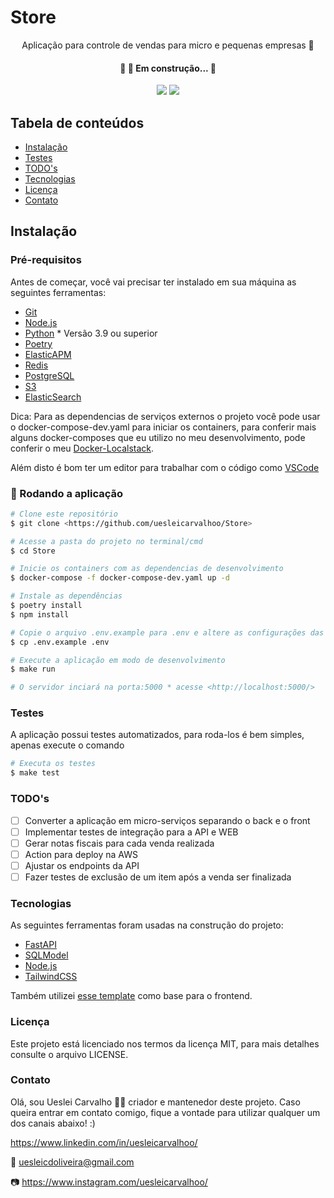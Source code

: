 # Store

<p align="center">Aplicação para controle de vendas para micro e pequenas empresas 🚀</p>

<h4 align="center"> 🚧  🚀 Em construção...  🚧 </h4>

<p align="center">
<img src="https://img.shields.io/static/v1?label=License&message=MIT&color=7159c1&plastic"/>
<img src="https://img.shields.io/static/v1?label=Version&message=0.0.0&color=7159c1&plastic"/>
</p>

## Tabela de conteúdos

<!--ts-->
* [Instalação](#instalação)
* [Testes](#testes)
* [TODO's](#todo's)
* [Tecnologias](#tecnologias)
* [Licença](#licença)
* [Contato](#contato)

<!--te-->

## Instalação

### Pré-requisitos

Antes de começar, você vai precisar ter instalado em sua máquina as seguintes ferramentas:

* [Git](https://git-scm.com)
* [Node.js](https://nodejs.org/en/)
* [Python](https://www.python.org/) * Versão 3.9 ou superior
* [Poetry](https://python-poetry.org/docs/cli/)
* [ElasticAPM](https://www.elastic.co/guide/en/apm/index.html)
* [Redis](https://redis.io/)
* [PostgreSQL](https://www.postgresql.org/)
* [S3](https://aws.amazon.com/pt/s3/)
* [ElasticSearch](https://www.elastic.co/pt/)

Dica: Para as dependencias de serviços externos o projeto você pode usar o docker-compose-dev.yaml para iniciar os containers, para conferir mais alguns docker-composes que eu utilizo no meu desenvolvimento, pode conferir o meu [Docker-Localstack]("https://github.com/uesleicarvalhoo/Docker-localstack").

Além disto é bom ter um editor para trabalhar com o código como [VSCode](https://code.visualstudio.com/)

### 🎲 Rodando a aplicação

```bash
# Clone este repositório
$ git clone <https://github.com/uesleicarvalhoo/Store>

# Acesse a pasta do projeto no terminal/cmd
$ cd Store

# Inicie os containers com as dependencias de desenvolvimento
$ docker-compose -f docker-compose-dev.yaml up -d

# Instale as dependências
$ poetry install
$ npm install

# Copie o arquivo .env.example para .env e altere as configurações das variaveis para as suas configurações
$ cp .env.example .env

# Execute a aplicação em modo de desenvolvimento
$ make run

# O servidor inciará na porta:5000 * acesse <http://localhost:5000/>
```

### Testes

A aplicação possui testes automatizados, para roda-los é bem simples, apenas execute o comando

```bash
# Executa os testes
$ make test
```

### TODO's

- [ ] Converter a aplicação em micro-serviços separando o back e o front
- [ ] Implementar testes de integração para a API e WEB
- [ ] Gerar notas fiscais para cada venda realizada
- [ ] Action para deploy na AWS
- [ ] Ajustar os endpoints da API
- [ ] Fazer testes de exclusão de um item após a venda ser finalizada

### Tecnologias

As seguintes ferramentas foram usadas na construção do projeto:

* [FastAPI](https://fastapi.tiangolo.com/)
* [SQLModel](https://sqlmodel.tiangolo.com/)
* [Node.js](https://nodejs.org/en/)
* [TailwindCSS](https://tailwindcss.com/docs/height)

Também utilizei [esse template](https://github.com/estevanmaito/windmill-dashboard) como base para o frontend.

### Licença

Este projeto está licenciado nos termos da licença MIT, para mais detalhes consulte o arquivo LICENSE.

### Contato

Olá, sou Ueslei Carvalho 👋🏻 criador e mantenedor deste projeto. Caso queira entrar em contato comigo, fique a vontade para utilizar qualquer um dos canais abaixo! :)

https://www.linkedin.com/in/uesleicarvalhoo/

📧 uesleicdoliveira@gmail.com

📷 https://www.instagram.com/uesleicarvalhoo/
